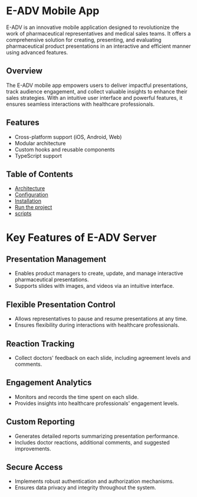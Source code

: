 # E-ADV Mobile App

E-ADV is an innovative mobile application designed to revolutionize the work of pharmaceutical representatives and medical sales teams. It offers a comprehensive solution for creating, presenting, and evaluating pharmaceutical product presentations in an interactive and efficient manner using advanced features.

## Overview

The E-ADV mobile app empowers users to deliver impactful presentations, track audience engagement, and collect valuable insights to enhance their sales strategies. With an intuitive user interface and powerful features, it ensures seamless interactions with healthcare professionals.

## Features
- Cross-platform support (iOS, Android, Web)
- Modular architecture
- Custom hooks and reusable components
- TypeScript support

## Table of Contents

- [Architecture](documentation/project-structure.md)
- [Configuration](documentation/Configuration.md)
- [Installation](documentation/installation.md)
- [Run the project](documentation/usage.md)
- [scripts](documentation/scripts.md)

# Key Features of E-ADV Server

## Presentation Management
- Enables product managers to create, update, and manage interactive pharmaceutical presentations.
- Supports slides with images, and videos via an intuitive interface.

## Flexible Presentation Control
- Allows representatives to pause and resume presentations at any time.
- Ensures flexibility during interactions with healthcare professionals.

## Reaction Tracking
- Collect doctors' feedback on each slide, including agreement levels and comments.

## Engagement Analytics
- Monitors and records the time spent on each slide.
- Provides insights into healthcare professionals' engagement levels.

## Custom Reporting
- Generates detailed reports summarizing presentation performance.
- Includes doctor reactions, additional comments, and suggested improvements.

## Secure Access
- Implements robust authentication and authorization mechanisms.
- Ensures data privacy and integrity throughout the system.
